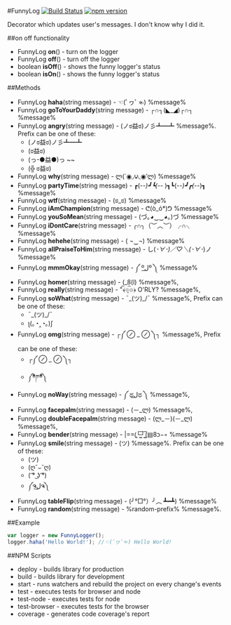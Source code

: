 #FunnyLog
[![Build Status](https://travis-ci.org/kbarabash/funny-log.svg?branch=master)](https://travis-ci.org/kbarabash/funny-log)
[![npm version](https://badge.fury.io/js/funny-log.svg)](https://badge.fury.io/js/funny-log)

Decorator which updates user's messages.
I don't know why I did it.

##on off functionality
* FunnyLog **on**() - turn on the logger
* FunnyLog **off**() - turn off the logger
* boolean **isOff**() - shows the funny logger's status
* boolean **isOn**() - shows the funny logger's status

##Methods
* FunnyLog **haha**(string message) - ☜(ﾟヮﾟ☜) %message% 
* FunnyLog **goToYourDaddy**(string message) - ┌∩┐(◣_◢)┌∩┐ %message% 
* FunnyLog **angry**(string message) - (ノಠ益ಠ)ノ彡┻━┻ %message%.
    Prefix can be one of these:
    - (ノಠ益ಠ)ノ彡┻━┻
    - (ಠ益ಠ)
    - (っ-●益●)っ ~~
    - (╬ ಠ益ಠ)
* FunnyLog **why**(string message) - ლ(`◉◞౪◟◉‵ლ) %message% 
* FunnyLog **partyTime**(string message) - ┏(-_-)┛┗(-_-﻿ )┓┗(-_-)┛┏(-_-)┓ %message% 
* FunnyLog **wtf**(string message) - (ಠ_ಠ) %message% 
* FunnyLog **iAmChampion**(string message) - ᕦ(ò_ó*)ᕤ %message% 
* FunnyLog **youSoMean**(string message) - (づ｡◕‿‿◕｡)づ %message% 
* FunnyLog **iDontCare**(string message) - ╭∩╮（︶︿︶）╭∩╮ %message% 
* FunnyLog **hehehe**(string message) - ( ¬‿¬) %message% 
* FunnyLog **allPraiseToHim**(string message) - し(*･∀･)／♡＼(･∀･*)ノ %message% 
* FunnyLog **mmmOkay**(string message) - ༼ ºل͟º ༽ %message% 
* FunnyLog **homer**(string message) - (_8(l) %message%,
* FunnyLog **really**(string message) - "﴾͡๏̯͡๏﴿ O'RLY? %message%,
* FunnyLog **soWhat**(string message) - ¯\_(ツ)_/¯ %message%,
    Prefix can be one of these:
    - ¯\_(ツ)_/¯
    - ʅ(｡◔‸◔｡)ʃ
* FunnyLog **omg**(string message) - ┌༼ ⊘ _ ⊘ ༽┐ %message%,
    Prefix can be one of these:
    - ┌༼ ⊘ _ ⊘ ༽┐
    - ༼ᶿ᷇ཫᶿ᷆༽
* FunnyLog **noWay**(string message) - ༼ ಥل͟ಥ ༽ %message%,
* FunnyLog **facepalm**(string message) - (－_ლ) %message%,
* FunnyLog **doubleFacepalm**(string message) - (ლ_－)(－_ლ) %message%,
* FunnyLog **bender**(string message) - |==(̢└͇̅┘͇̅(▤8כ−◦  %message%
* FunnyLog **smile**(string message) - (ツ) %message%.
    Prefix can be one of these:
    - (ツ)
    - (ღ˘⌣˘ღ)
    - ( ͡° ͜ʖ ͡°)
    -  ༼ຈل͜ຈ༽
* FunnyLog **tableFlip**(string message) - (╯°□°）╯︵ ┻━┻) %message%
* FunnyLog **random**(string message) - %random-prefix% %message%.


##Example
```JavaScript
var logger = new FunnyLogger();
logger.haha('Hello World!'); //☜(ﾟヮﾟ☜) Hello World!
```

##NPM Scripts
* deploy - builds library for production
* build - builds library for development
* start - runs watchers and rebuild the project on every change's events
* test - executes tests for browser and node
* test-node - executes tests for node
* test-browser - executes tests for the browser
* coverage - generates code coverage's report

